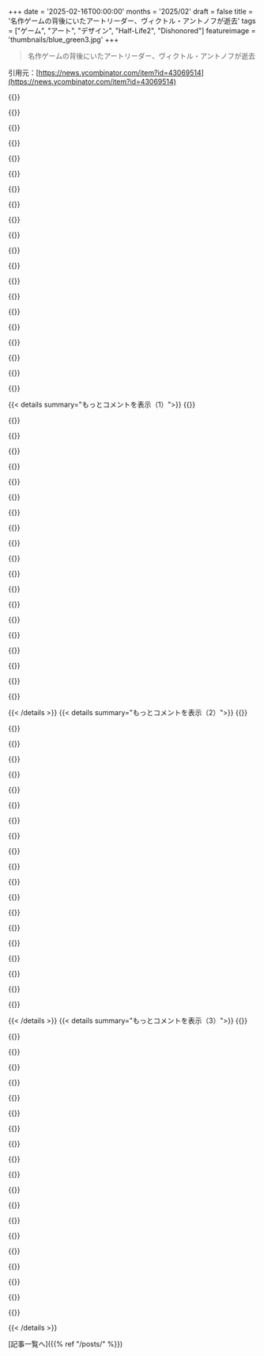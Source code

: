 +++
date = '2025-02-16T00:00:00'
months = '2025/02'
draft = false
title = '名作ゲームの背後にいたアートリーダー、ヴィクトル・アントノフが逝去'
tags = ["ゲーム", "アート", "デザイン", "Half-Life2", "Dishonored"]
featureimage = 'thumbnails/blue_green3.jpg'
+++

> 名作ゲームの背後にいたアートリーダー、ヴィクトル・アントノフが逝去

引用元：[https://news.ycombinator.com/item?id=43069514](https://news.ycombinator.com/item?id=43069514)

{{<matomeQuote body="両方のゲームの暗さが心に響いたな。アートディレクションのおかげで本当に感謝してる。悲しいニュースだけど、彼が多くのプレイヤーやアーティストに与えた影響はすごいよ。" userName="teroshan" createdAt="2025-02-16T20:33:00" color="#ff5c5c">}}

{{<matomeQuote body="＞”Half Life 2の暗さ”<br>80年代から90年代の東ヨーロッパみたいなもんだ。" userName="ReptileMan" createdAt="2025-02-16T21:13:04" color="">}}

{{<matomeQuote body="最近スロバキアのこの町に行ったら、”これはCity 17だ！”って思った。でも、ストライダーはいなかったよ。" userName="brap" createdAt="2025-02-16T21:23:24" color="">}}

{{<matomeQuote body="ViktorがインスピレーションにしたAusterlitz駅について語ってる動画だよ：<br>https://www.youtube.com/watch?v=YCjNT9qGjh4" userName="watt" createdAt="2025-02-17T09:39:10" color="#ff33a1">}}

{{<matomeQuote body="Half-Life 2のテーマパークを想像してみてー。" userName="ashoeafoot" createdAt="2025-02-17T19:05:55" color="">}}

{{<matomeQuote body="Half-Life Wikiには、City 17の候補都市のリストがあるよ：<br>https://breezewiki.com/half-life/wiki/City_17#Background_and..." userName="Philpax" createdAt="2025-02-17T05:33:45" color="#ff5c5c">}}

{{<matomeQuote body="旧ソ連のほとんど全ての地域が今でもそうだね。私が住んでる場所は30～40年前と全然変わってない。" userName="wave-function" createdAt="2025-02-16T22:48:38" color="">}}

{{<matomeQuote body="この設定には、さらにもっと鬱なゲームもあるよ。Belong Nowhereってゲーム：<br>https://www.youtube.com/watch?v=_P4-4nK4RR0" userName="xvilka" createdAt="2025-02-17T16:08:59" color="#ff5733">}}

{{<matomeQuote body="現代のロサンゼルスよりはマシかも？" userName="mistrial9" createdAt="2025-02-17T15:49:27" color="">}}

{{<matomeQuote body="東欧は貧しい時代だったけど、今のアメリカの都市の問題はもっと混沌としてるよね。" userName="ReptileMan" createdAt="2025-02-17T17:56:28" color="">}}

{{<matomeQuote body="アメリカの都市の貧困層もかなり多いけど、東欧は西側ほどの貧富の差がなかった気がするし、ソビエトの建築は機能的だったから一概に悪いわけではないよね。" userName="wkat4242" createdAt="2025-02-18T01:14:37" color="">}}

{{<matomeQuote body="俺たちは、権力者とそれ以外の人の格差があったけどね。" userName="nickpp" createdAt="2025-02-18T05:45:47" color="">}}

{{<matomeQuote body="＞「Half Life 2とDishonoredの陰鬱さがすごく響いた。」<br>まだならRemedyのControlやMetroシリーズもやってみて。" userName="Dracophoenix" createdAt="2025-02-16T23:38:58" color="#785bff">}}

{{<matomeQuote body="Half-LifeとDishonoredの陰鬱さは比較的閉じた世界だったよね。でもMetroはむしろ、全体が陰鬱でそれがすごく印象に残ったな。The Witcher 3のVelenほど、”本当に見捨てられた場所”って感じたゲームはないね。" userName="jorvi" createdAt="2025-02-17T00:38:14" color="#38d3d3">}}

{{<matomeQuote body="Controlは自分にはちょっと weird すぎて、最初の1時間でやめちゃったんだ。でもMetroシリーズは素晴らしいね、特にVRで目覚めるのが最高。" userName="wkat4242" createdAt="2025-02-18T01:06:44" color="">}}

{{<matomeQuote body="“間違った場所にいる正しい人が世界を変えることができる。” - G-man<br>違いを生んでくれてありがとう、Viktor。" userName="Mistletoe" createdAt="2025-02-17T00:01:07" color="#ff5c5c">}}

{{<matomeQuote body="ああ、泣くつもりなかったのに、涙が出ちゃったよ。" userName="boppo1" createdAt="2025-02-17T04:14:55" color="">}}

{{<matomeQuote body="HL2は、”なんかこれ、すごく暗いな”って思って途中でやめたこともあるよ。" userName="duxup" createdAt="2025-02-16T21:07:49" color="">}}

{{<matomeQuote body="結構美しいところが多いよね。" userName="ant6n" createdAt="2025-02-16T23:46:44" color="">}}

{{<matomeQuote body="俺のお気に入りはWater Hazardの最後のエリア。https://www.youtube.com/watch?v=JJpGHDZSSt4" userName="mepian" createdAt="2025-02-17T02:24:50" color="">}}

{{< details summary="もっとコメントを表示（1）">}}
{{<matomeQuote body="空の色が変わって夕暮れに近づくのがすごく良いよね。" userName="LeoPanthera" createdAt="2025-02-17T03:19:38" color="#ff33a1">}}

{{<matomeQuote body="特に海岸沿いのエリアが好きだな。美しいけど、ちょっと不気味な美しさがある。" userName="stephen_g" createdAt="2025-02-17T01:00:12" color="">}}

{{<matomeQuote body="海の水位が低いのに気づかなかったけど、Combineが水を盗んでるって面白いディテールだね。" userName="Clamchop" createdAt="2025-02-17T21:24:42" color="#45d325">}}

{{<matomeQuote body="最近彼のゲームをほぼ全部プレイしたよ。Half Life 2も進行中で、Dishonoredは去年12月に4回目クリアした。" userName="JeanMarcS" createdAt="2025-02-16T22:19:30" color="">}}

{{<matomeQuote body="Half-life 2は、俺の世代で最も重要で影響力のあるゲームだと思う。ゲームプレイ、アートスタイル、ゲームメカニクス、全てが素晴らしいし、HL2のように感動させられるシングルプレイヤーゲームは思いつかない。Dead Spaceが近いけど、革命的ではなかったかな。" userName="portaouflop" createdAt="2025-02-16T20:12:35" color="#ff33a1">}}

{{<matomeQuote body="＞”HL2のように感動させられるシングルプレイヤーゲームは思いつかない”　オリジナル？HL1の一人称でのストーリーテリングは本当に衝撃的だったよ。" userName="rightbyte" createdAt="2025-02-16T20:25:24" color="#ff5c5c">}}

{{<matomeQuote body="＞”HL1の一人称でのストーリーテリングは本当に衝撃的だった”　そう、HL1には初めての瞬間がたくさんあったね。スクリプトされたシーケンスを見た時は、何をプレイしてるんだ、すごいって感じだった。HL2はさらに洗練されていて、アートスタイルがストーリーテリングを引き立てた。" userName="strangescript" createdAt="2025-02-16T20:40:05" color="#ff5733">}}

{{<matomeQuote body="HL2のグラビティガンは衝撃的だったな。今までのゲームは静的なアセットばかりだったのに、突然リアルな物理で何でも持ち上げて投げられるようになったんだ。" userName="shawabawa3" createdAt="2025-02-16T21:10:25" color="#45d325">}}

{{<matomeQuote body="俺にとっては、電車を降りたときに地面に吹き飛んでるゴミが印象的だった。すぐにゴミを持ち上げて投げまくったよ。頭が爆発した。とはいえ、俺はHL1の方が好きだな。もっとインパクトがあって brutal なんだ。それにHL2ではGordonが神格化されててちょっと気持ち悪いし、HL1の方が臨場感があった気がする。" userName="lupusreal" createdAt="2025-02-17T00:42:42" color="#ff5c5c">}}

{{<matomeQuote body="＞それは自分の視点ではなくG-manの策略なんだ。彼は「不適切な場所にいる正しい人間」で、混沌を引き起こす役割を果たすパーンだよ。" userName="Trasmatta" createdAt="2025-02-17T03:31:47" color="#ff33a1">}}

{{<matomeQuote body="俺が話してるのはHL2だ。HL1を今のHL2の内容で判断しないし、HL2を後のエピソードやAlyxで判断もしない。ゲーム内のNPCたちが君を有名なヒーローのように扱うのは、G-manのプロパガンダとは思えない。" userName="lupusreal" createdAt="2025-02-17T03:56:19" color="#785bff">}}

{{<matomeQuote body="AlyxがGordonに好意を持ってるとは思わなかったな。彼女の視点から見れば荒廃した世界の中で神話が生まれていく感じじゃないかなと思う。まぁ、見方はいろいろだよね。" userName="talideon" createdAt="2025-02-17T04:15:55" color="#38d3d3">}}

{{<matomeQuote body="GordonのHL1での行動こそがレジスタンスが生まれた理由だと思う。彼の神話は、G-manのプロパガンダじゃなくて、レジスタンスの必要から生まれたアイコンだと思うんだ。HL1では無名だったのが、HL2では神になっちゃうのが面白い。" userName="jitl" createdAt="2025-02-17T16:03:30" color="#785bff">}}

{{<matomeQuote body="完全に静的ではなかったよ。HitmanやRed Factionのことも頭に浮かぶ。けど、やっぱHL2は画期的だった。" userName="swinglock" createdAt="2025-02-16T22:16:38" color="">}}

{{<matomeQuote body="Red Factionの破壊可能なマップはクリエイティブなゲームプレイ向けだけど、結局線形なゲームプレイになっちゃったと思う。爆発物を使うのが難しかったし、結局エンジンデモにしか見えなかった。" userName="crest" createdAt="2025-02-17T00:13:56" color="">}}

{{<matomeQuote body="赤く熱せられたリバーチップを撃つクロスボウも楽しかった。敵や物を壁にピンチできるのが素晴らしいね。" userName="brap" createdAt="2025-02-16T21:55:26" color="#38d3d3">}}

{{<matomeQuote body="オープンな風景と良質な屋内マップがあったのも当時としては印象的だった気がする。" userName="rightbyte" createdAt="2025-02-16T21:42:45" color="#ff33a1">}}

{{<matomeQuote body="HL2の時、LANパーティでトイレを投げ合ってたのが懐かしい。魔法みたいな経験だよ。" userName="0x457" createdAt="2025-02-16T23:48:18" color="">}}

{{<matomeQuote body="Steam版のHL2で”Flushed”っていう実績があったんだよ。重力ガンでトイレをコンバインにぶつけて倒した時にゲットした。15歳の時、HL2は初めて自分で買った本格的なゲームだった。ストーリーが進む中、でも弾が少なくなっちゃって、気分転換にゴミを投げてたら、トイレを拾ってコンバインの塊に投げて、その瞬間にその実績が出てきて、まるでGabeNが俺の肩越しに”いいね”って言ったみたいだった。マジで最高の瞬間だったよ。" userName="beAbU" createdAt="2025-02-17T22:24:04" color="#ff5733">}}

{{<matomeQuote body="初めてスクリプトがある場面を見たとき、まじで何をプレイしてるんだと思ったよ。昔のゲームのストーリー部分とゲームプレイ部分のギャップを忘れちゃうね。科学者が向かってきて、早く助けないとゾンビに食われる、みたいな小さなスクリプトイベントがすごく印象的だった。" userName="rightbyte" createdAt="2025-02-16T21:33:09" color="#ff5733">}}


{{< /details >}}
{{< details summary="もっとコメントを表示（2）">}}
{{<matomeQuote body="HL1の触手を初めて見た時の衝撃は未だに忘れられない。" userName="simonw" createdAt="2025-02-16T23:47:48" color="">}}

{{<matomeQuote body="HL1はすごかったけど、HL2がそれに比べて短いのが残念だった。" userName="neuroelectron" createdAt="2025-02-16T23:36:36" color="">}}

{{<matomeQuote body="みんなそう思ってたよね。エピソードコンテンツの約束も果たされなかったし。Valveはゲーム開発からパブリッシャーに方向転換して、PCゲーム市場を復活させちゃったね。" userName="Cthulhu_" createdAt="2025-02-17T12:42:35" color="#ff5733">}}

{{<matomeQuote body="空白を埋めるために、コミュニティにマップやスクリプトを作らせれば、ほぼ無料でできたと思うけどな。" userName="ashoeafoot" createdAt="2025-02-18T06:53:56" color="">}}

{{<matomeQuote body="Black MesaはHL1を再体験するいい方法だと思う。" userName="poglet" createdAt="2025-02-16T22:32:18" color="">}}

{{<matomeQuote body="HL2より解像度は高いけど、いくつかの音響効果がいまいちだったり、敵の行動があんまり楽しくないって感じた。" userName="ahartmetz" createdAt="2025-02-17T17:09:09" color="">}}

{{<matomeQuote body="ファンモッドに対して厳しすぎじゃない？" userName="rightbyte" createdAt="2025-02-17T13:39:01" color="">}}

{{<matomeQuote body="HL1を本当に楽しむには若すぎた気がする。最初に衝撃を受けたのはDungeon KeeperとHoMM3で、今でも時々プレイしてる。" userName="portaouflop" createdAt="2025-02-17T03:08:36" color="">}}

{{<matomeQuote body="最近HL2を20周年記念の新しい解説付きでプレイしたけど、レベルデザインがすごく良い理由が分かった。しっかりとしたプレイテストと反復デザインがあったからだね。今はHaloシリーズをプレイ中だけど、そのレベルの退屈さが際立ってる。" userName="jakubmazanec" createdAt="2025-02-16T20:46:30" color="#ff5733">}}

{{<matomeQuote body="Halo 3は最初は広大に感じたけど、二回目は普通の道から外れると簡単にレールシューティングだと分かったよ。最近Marathon 2やMarathon ∞をプレイしたけど、2のレベルはまだ面白いけど、Infinityのは空間的に混乱してた。" userName="ben_w" createdAt="2025-02-16T22:42:32" color="">}}

{{<matomeQuote body="Haloシリーズのレベルが退屈で無感動なのは本当に驚きだね。" userName="Lammy" createdAt="2025-02-17T01:38:11" color="">}}

{{<matomeQuote body="Halo: ODSTは最高のストーリーと雰囲気があって特に好き。" userName="kawsper" createdAt="2025-02-17T09:49:13" color="#45d325">}}

{{<matomeQuote body="2006年にHL2をプレイした時、もう二度とあんなゲームが出ないとは思いもしなかった。あの技術のおかげだと思ってたけど、実際にはその時の人々の感性がHL2を素晴らしくしたんだよね。もし別の銀河に人類の植民地を作るとして、持っていくゲームはHL2とMGS2だな。" userName="AI_beffr" createdAt="2025-02-17T02:44:21" color="#ff33a1">}}

{{<matomeQuote body="HL2のように自分を感動させてくれるシングルプレイヤーゲームを考えるのが大変だ。偶然にもHL2と同じくらい感動したのはDishonoredだよ。" userName="Trasmatta" createdAt="2025-02-16T20:22:01" color="#ff5733">}}

{{<matomeQuote body="Preyもすごく良かったけど、HLやDishonoredには及ばないかな。" userName="Aeolun" createdAt="2025-02-16T22:22:49" color="">}}

{{<matomeQuote body="Dishonored、Prey、Deus Exは失われた時代の遺物だね。今後もあんな大作の“イマーシブシム”は見られないと思う。" userName="Trasmatta" createdAt="2025-02-16T22:35:24" color="#ff5c5c">}}

{{<matomeQuote body="Death StrandingとControlをおすすめするよ。" userName="Schiendelman" createdAt="2025-02-17T12:51:09" color="">}}

{{<matomeQuote body="Controlは楽しかったけど、アクションゲームすぎて自分には合わなかったな。" userName="Aeolun" createdAt="2025-02-19T05:15:22" color="">}}

{{<matomeQuote body="HL2大好きだったな。Mass Effectのストーリーが別格だけど、HL2は当時最高だった。HL3をちゃんと続けない理由が知りたい、みんな待ってたのに。" userName="squarefoot" createdAt="2025-02-17T00:18:57" color="#45d325">}}

{{<matomeQuote body="HL2は影響力のあるゲームのトップ5だと思う。Duke Nukem 3D、Witcher 3、イ Elder Scrollsシリーズも素晴らしいけど、HLシリーズは当時本当にすごかった。" userName="AdrianB1" createdAt="2025-02-16T23:51:57" color="#45d325">}}


{{< /details >}}
{{< details summary="もっとコメントを表示（3）">}}
{{<matomeQuote body="全シリーズを子どもたちとやり直したけど、彼らも大好きだった。今でもよくできてるゲームだと思う。" userName="rdtsc" createdAt="2025-02-16T21:05:55" color="">}}

{{<matomeQuote body="安らかに眠ってください。彼の仕事は素晴らしかった。レベルデザインは単にゲームプレイをサービスするものになりがちだけど、Viktorは生きた世界の中に感情を持たせるレベルを設計した。City 17はリアルなディストピアを感じさせる。Dishonoredはさらに進んでいて、創造的な方法で楽しめるサンドボックスだった。彼の作品は素晴らしかった。" userName="leshokunin" createdAt="2025-02-17T06:56:49" color="#45d325">}}

{{<matomeQuote body="HL2のゲーム開発者のコメントを聞いたのを覚えてる。彼らが言ってたのは、”全ての繋がりのある廊下に多くの労力をかけているのに、プレイヤーはそれを猛スピードで駆け抜けるのが痛い”っていう感じだった。" userName="DanielHB" createdAt="2025-02-17T11:32:43" color="">}}

{{<matomeQuote body="物語性とコンテンツ作成の緊張関係は面白い。多くのインディー開発者が小さな部屋をいじるゲームを作るのがその例だね。" userName="leshokunin" createdAt="2025-02-17T23:44:58" color="">}}

{{<matomeQuote body="そんなこともないよ。俺は観光気分でプレイしてるし :)" userName="wkat4242" createdAt="2025-02-18T01:15:47" color="">}}

{{<matomeQuote body="同じ人が両方のプロジェクトに関わってたの知らなかったけど、読んだ瞬間その二つの素晴らしいゲームの共通点が明確になった。短い人生でも素敵な遺産を残したね。" userName="karaterobot" createdAt="2025-02-16T19:28:15" color="#785bff">}}

{{<matomeQuote body="彼はヨーロッパの街並みで尖った金属の壁が好きみたいだね。特にオーバーハングつきのやつ！" userName="automatic6131" createdAt="2025-02-16T22:00:08" color="">}}

{{<matomeQuote body="Dishonoredとその続編は、俺がプレイした中で最も印象に残ったゲームの二つだ。" userName="the__alchemist" createdAt="2025-02-16T19:48:28" color="">}}

{{<matomeQuote body="初代とそのDLCを愛してて、二作目は8年間スチームキューに入れてた。ようやく100%クリアしたばかりで、今Death of the Outsiderを楽しんでる。これらのゲームは、才能ある人々の素晴らしい成果だよ。" userName="alserio" createdAt="2025-02-16T20:20:40" color="#ff5733">}}

{{<matomeQuote body="もしまだならThiefをプレイしてみて！DishonoredはThiefシリーズの精神的な後継作で、Looking GlassのメンバーがArkaneに参加してる。驚きや楽しさがあって、遊んでる感じがすごい。ゲームの初期二作は今でも楽しめるよ。PCGamingWikiで重要なパッチを確認してみて。" userName="soulofmischief" createdAt="2025-02-16T23:02:47" color="#ff5c5c">}}

{{<matomeQuote body="薦めてくれてありがとう！調べてみるね。" userName="alserio" createdAt="2025-02-16T23:50:24" color="">}}

{{<matomeQuote body="Thief初心者にアドバイス。経験者ならエキスパートでプレイしてみて。本作は、目標や制約を追加することで難易度を上げるから。探索を促す作りだから、エキスパートでプレイして良かったよ！グラフィックもオリジナルのままで楽しむのを勧める。" userName="boppo1" createdAt="2025-02-17T04:32:23" color="#785bff">}}

{{<matomeQuote body="＞もし経験があるならエキスパートでプレイして、マジで。Thiefは目標や制約を追加して難しくしてるから。<br>そのアドバイスありがとう。プレイする時は忘れないようにするよ！" userName="teroshan" createdAt="2025-02-17T09:42:33" color="">}}

{{<matomeQuote body="gloomwoodはまだ発売されてないけど、続編として期待できそうだね。" userName="5-" createdAt="2025-02-17T00:54:52" color="">}}

{{<matomeQuote body="2014年のリブートもおすすめに入るの？" userName="Dracophoenix" createdAt="2025-02-16T23:40:09" color="">}}

{{<matomeQuote body="2014年のリブートは、元のゲームの良さを大きく避けてて、ちょっとがっかりだったよ。元のThiefは没入型シムだったけど、Dishonoredはすごく緻密なステルスゲームで、立体的なレベルデザインが素晴らしい。Prey（2017）は両方のゲームをうまく組み合わせた感じだね。オリジナルのDeus ExやHuman Revolutionも入れたいけど、あれらにはRPG要素もある。" userName="wildjuri" createdAt="2025-02-17T00:44:14" color="#ff33a1">}}

{{<matomeQuote body="PreyはSystem Shockの最も近い先祖だと思う。" userName="alabastervlog" createdAt="2025-02-17T15:21:22" color="#ff5c5c">}}

{{<matomeQuote body="Preyも素晴らしかったね！" userName="the__alchemist" createdAt="2025-02-17T02:46:56" color="">}}

{{<matomeQuote body="同意だね。最高のゲームの二つだと思う、あんなのは二度と見れないかも。アートデザインが大きな役割を果たしてたよ。今夜、Viktorを honor するためにウィスキーと葉巻を持ち寄ろう。" userName="Trasmatta" createdAt="2025-02-16T19:54:15" color="#785bff">}}

{{<matomeQuote body="かなりの可能性があるね。" userName="feznyng" createdAt="2025-02-16T23:50:02" color="">}}


{{< /details >}}


[記事一覧へ]({{% ref "/posts/" %}})
